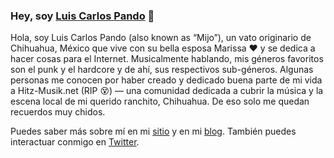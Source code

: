 ### Hey, soy [Luis Carlos Pando](https://luiscarlospando.com) 👋
Hola, soy Luis Carlos Pando (also known as “Mijo”), un vato originario de Chihuahua, México que vive con su bella esposa Marissa ❤️ y se dedica a hacer cosas para el Internet. Musicalmente hablando, mis géneros favoritos son el punk y el hardcore y de ahí, sus respectivos sub-géneros. Algunas personas me conocen por haber creado y dedicado buena parte de mi vida a Hitz-Musik.net (RIP 😵) ― una comunidad dedicada a cubrir la música y la escena local de mi querido ranchito, Chihuahua. De eso solo me quedan recuerdos muy chidos.

Puedes saber más sobre mí en mi [sitio](https://luiscarlospando.com) y en mi [blog](https://blog.luiscarlospando.com). También puedes interactuar conmigo en [Twitter](https://www.twitter.com/mijo).

<!--
**luiscarlospando/luiscarlospando** is a ✨ _special_ ✨ repository because its `README.md` (this file) appears on your GitHub profile.

Here are some ideas to get you started:

- 🔭 I’m currently working on ...
- 🌱 I’m currently learning ...
- 👯 I’m looking to collaborate on ...
- 🤔 I’m looking for help with ...
- 💬 Ask me about ...
- 📫 How to reach me: ...
- 😄 Pronouns: ...
- ⚡ Fun fact: ...
-->
